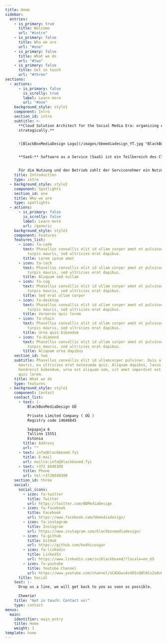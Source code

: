 ```yaml
---
title: Home
sidebar:
  entries:
    - is_primary: true
      title: Welcome
      url: "#intro"
    - is_primary: false
      title: Who we are
      url: "#one"
    - is_primary: false
      title: What we do
      url: "#two"
    - is_primary: false
      title: Get in touch
      url: "#three"
sections:
  - actions:
      - is_primary: false
        is_scrolly: true
        label: Learn more
        url: "#one"
    background_style: style1
    component: Intro
    section_id: intro
    subtitle: >-
      **Cloud Solution Architect for the Social Media Era: organizing entities
      strategically.**


      ![BlackBoxMediaDesign Logo](/images/bbmediadesign_YT.jpg "BlackBoxMediaDesign: We make it happen!")


      **SaaS:** Software as a Service (SaaS) ist ein Teilbereich des Cloud Computings. Das SaaS-Modell basiert auf dem Grundsatz, dass die Software und die IT-Infrastruktur bei einem externen IT-Dienstleister betrieben und vom Kunden als Dienstleistung genutzt werden. Für die Nutzung von Online-Diensten wird ein internetfähiger Computer sowie die Internetanbindung an den externen IT-Dienstleister benötigt. Der Zugriff auf die Software wird meist über einen Webbrowser realisiert.


      Für die Nutzung und den Betrieb zahlt der Servicenehmer ein Nutzungsentgelt. Durch das SaaS-Modell werden dem Servicenehmer die Anschaffungs- und Betriebskosten teilweise erspart, da der Servicegeber die komplette IT-Administration und weitere Dienstleistungen wie Wartungsarbeiten.und Softwareaktualisierungen übernimmt. Zu diesem Zweck wird die IT-Infrastruktur, einschließlich aller administrativen Aufgaben, ausgelagert, und der Servicenehmer kann sich auf sein Kerngeschäft konzentrieren.
    title: Introduction
    type: intro
  - background_style: style2
    component: Spotlights
    section_id: one
    title: Who we are
    type: spotlights
  - actions:
      - is_primary: false
        is_scrolly: false
        label: Learn more
        url: /generic
    background_style: style3
    component: Features
    features_list:
      - icon: fa-code
        text: Phasellus convallis elit id ullam corper amet et pulvinar. Duis aliquam
          turpis mauris, sed ultricies erat dapibus.
        title: Lorem ipsum amet
      - icon: fa-lock
        text: Phasellus convallis elit id ullam corper amet et pulvinar. Duis aliquam
          turpis mauris, sed ultricies erat dapibus.
        title: Aliquam sed nullam
      - icon: fa-cog
        text: Phasellus convallis elit id ullam corper amet et pulvinar. Duis aliquam
          turpis mauris, sed ultricies erat dapibus.
        title: Sed erat ullam corper
      - icon: fa-desktop
        text: Phasellus convallis elit id ullam corper amet et pulvinar. Duis aliquam
          turpis mauris, sed ultricies erat dapibus.
        title: Veroeros quis lorem
      - icon: fa-chain
        text: Phasellus convallis elit id ullam corper amet et pulvinar. Duis aliquam
          turpis mauris, sed ultricies erat dapibus.
        title: Urna quis bibendum
      - icon: fa-diamond
        text: Phasellus convallis elit id ullam corper amet et pulvinar. Duis aliquam
          turpis mauris, sed ultricies erat dapibus.
        title: Aliquam urna dapibus
    section_id: two
    subtitle: Phasellus convallis elit id ullamcorper pulvinar. Duis aliquam turpis
      mauris, eu ultricies erat malesuada quis. Aliquam dapibus, lacus eget
      hendrerit bibendum, urna est aliquam sem, sit amet imperdiet est velit
      quis lorem.
    title: What we do
    type: features
  - background_style: style1
    component: Contact
    contact_list:
      - text: |-
          BlackBoxMediaDesign OÜ

          Private Limited Company ( OÜ )
          Registry code 14648845

          Sepapaja 6
          Tallinn 15551
          Estonia
        title: Address
        url: ""
      - text: info@blackboxmd.fyi
        title: E-mail
        url: mailto:info@blackboxmd.fyi
      - text: +372 8840380
        title: Phone
        url: tel:+3728840380
    section_id: three
    social:
      social_icons:
        - icon: fa-twitter
          title: Twitter
          url: https://twitter.com/BBMediaDesign
        - icon: fa-facebook
          title: Facebook
          url: https://www.facebook.com/bbmediadesign/
        - icon: fa-instagram
          title: Instagram
          url: https://www.instagram.com/blackboxmediadesign/
        - icon: fa-github
          title: GitHub
          url: https://github.com/bodhicougar
        - icon: fa-linkedin
          title: LinkedIn
          url: https://www.linkedin.com/in/blackboxmd/?locale=en_US
        - icon: fa-youtube
          title: Youtube Channel
          url: https://www.youtube.com/channel/UCAGGws4s4OScQNlOCx2u0vQ
      title: Social
    text: |-
      Drop us a line, we will get back to you as soon as possible.

      Cheerio!
    title: "Get in touch: Contact us!"
    type: contact
menus:
  main:
    identifier: main_entry
    title: Home
    weight: 1
template: home
---
```

